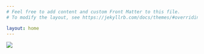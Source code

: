 ```yaml
---
# Feel free to add content and custom Front Matter to this file.
# To modify the layout, see https://jekyllrb.com/docs/themes/#overriding-theme-defaults

layout: home
---
```


<img src="https://static.differentialist.info/file/mja-static/differentialist/splash/2019-02-23_501c_Portra160-160%2B0_1902d_04_Planar80.jpg"/>